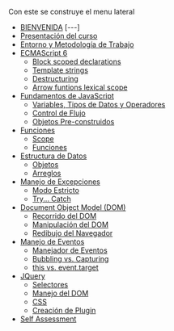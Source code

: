 Con este se construye el menu lateral

* [BIENVENIDA](README.md)
[---]
* [Presentación del curso](08-deep-dive/01-intro/00-welcome.md)
* [Entorno y Metodología de Trabajo](08-deep-dive/02-env/00-git+github.md)
* [ECMAScript 6]()
  * [Block scoped declarations](08-deep-dive/03-es6/00-block-scoped-declarations.md)
  * [Template strings](08-deep-dive/03-es6/01-template-strings.md)
  * [Destructuring](08-deep-dive/03-es6/02-destructuring.md)
  * [Arrow funtions lexical scope](08-deep-dive/03-es6/03-arrow-functions-lexical-scope.md)
* [Fundamentos de JavaScript]()
  * [Variables, Tipos de Datos y Operadores](08-deep-dive/04-foundations/00-variables-and-data-types.md)
  * [Control de Flujo](08-deep-dive/04-foundations/01-control-flow.md)
  * [Objetos Pre-construidos](08-deep-dive/04-foundations/02-built-in-objects.md)  
* [Funciones]()
  * [Scope]()
  * [Funciones]()  
* [Estructura de Datos]()
  * [Objetos]()
  * [Arreglos]()
* [Manejo de Excepciones]()
  * [Modo Estricto]()
  * [Try... Catch]()
* [Document Object Model (DOM)]()
  * [Recorrido del DOM]()
  * [Manipulación del DOM]()
  * [Redibujo del Navegador]()
* [Manejo de Eventos]()
  * [Manejador de Eventos]()
  * [Bubbling vs. Capturing]()
  * [this vs. event.target]()
* [JQuery]()
  * [Selectores]()
  * [Manejo del DOM]()
  * [CSS]()
  * [Creación de Plugin]()
* [Self Assessment](08-deep-dive/09-selfassessment/00-selassessment.md)

